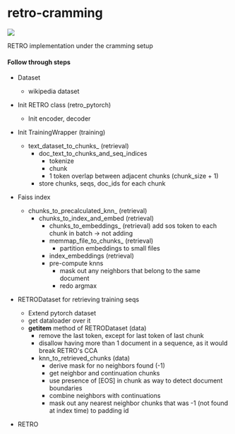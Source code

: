 # retro-cramming

<a target="_blank" href="https://cookiecutter-data-science.drivendata.org/">
    <img src="https://img.shields.io/badge/CCDS-Project%20template-328F97?logo=cookiecutter" />
</a>

RETRO implementation under the cramming setup

#### Follow through steps

- Dataset
    - wikipedia dataset

- Init RETRO class (retro_pytorch)
    - Init encoder, decoder

- Init TrainingWrapper (training)
    - text_dataset_to_chunks_ (retrieval) 
        - doc_text_to_chunks_and_seq_indices
            - tokenize
            - chunk
            - 1 token overlap between adjacent chunks (chunk_size + 1)
        - store chunks, seqs, doc_ids for each chunk

- Faiss index
    - chunks_to_precalculated_knn_ (retrieval)
        - chunks_to_index_and_embed (retrieval)
            - chunks_to_embeddings_ (retrieval)
                add sos token to each chunk in batch -> not adding
            - memmap_file_to_chunks_ (retrieval)
                - partition embeddings to small files
            - index_embeddings (retrieval)
            - pre-compute knns
                - mask out any neighbors that belong to the same document
                - redo argmax

- RETRODataset for retrieving training seqs
    - Extend pytorch dataset
    - get dataloader over it
    - __getitem__ method of RETRODataset (data)
        - remove the last token, except for last token of last chunk
        - disallow having more than 1 document in a sequence, as it would break RETRO's CCA
        - knn_to_retrieved_chunks (data)
            - derive mask for no neighbors found (-1)
            - get neighbor and continuation chunks
            - use presence of [EOS] in chunk as way to detect document boundaries
            - combine neighbors with continuations
            - mask out any nearest neighbor chunks that was -1 (not found at index time) to padding id
            
- RETRO